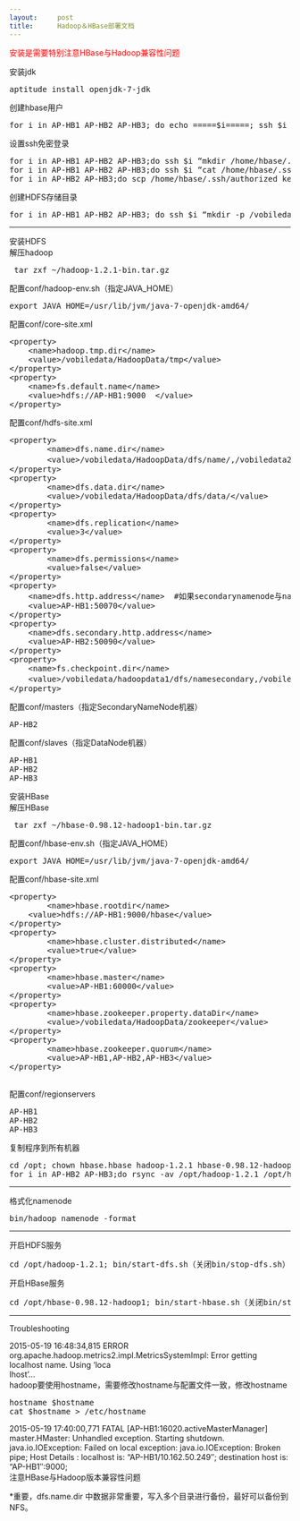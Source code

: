 ```yaml
---
layout:     post
title:      Hadoop＆HBase部署文档
---
```

<div id="article_content" class="article_content clearfix csdn-tracking-statistics" data-pid="blog" data-mod="popu_307" data-dsm="post">
								            <link rel="stylesheet" href="https://csdnimg.cn/release/phoenix/template/css/ck_htmledit_views-f76675cdea.css">
						<div class="htmledit_views" id="content_views">
                
<p><span style="color:#FF0000;">安装是需要特别注意HBase与Hadoop兼容性问题</span></p>
<p>安装jdk</p>
<pre class="wiki">aptitude install openjdk-7-jdk
</pre>
<p>创建hbase用户</p>
<pre class="wiki">for i in AP-HB1 AP-HB2 AP-HB3; do echo =====$i=====; ssh $i “groupadd hbase; useradd -m hbase -g hbase -s /bin/bash -d /home/hbase; passwd hbase“; done
</pre>
<p>设置ssh免密登录</p>
<pre class="wiki">for i in AP-HB1 AP-HB2 AP-HB3;do ssh $i “mkdir /home/hbase/.ssh; ssh-keygen -t rsa -P ” -f /home/hbase/.ssh/id_rsa; chown hbase.hbase /home/hbase/.ssh -R”; done
for i in AP-HB1 AP-HB2 AP-HB3;do ssh $i “cat /home/hbase/.ssh/id_rsa.pub”;done &gt;&gt; /home/hbase/.ssh/authorized_keys
for i in AP-HB2 AP-HB3;do scp /home/hbase/.ssh/authorized_keys $i:/home/hbase/.ssh/;done
</pre>
<p>创建HDFS存储目录</p>
<pre class="wiki">for i in AP-HB1 AP-HB2 AP-HB3; do ssh $i “mkdir -p /vobiledata/HadoopData/; chown -R hbase:hbase/vobiledata/HadoopData”; done
</pre>
<hr><p>安装HDFS<br>
解压hadoop</p>
<pre class="wiki"> tar zxf ~/hadoop-1.2.1-bin.tar.gz
</pre>
<p>配置conf/hadoop-env.sh（指定JAVA_HOME）</p>
<pre class="wiki">export JAVA_HOME=/usr/lib/jvm/java-7-openjdk-amd64/
</pre>
<p>配置conf/core-site.xml<br></p>
<pre class="wiki">&lt;property&gt;
	&lt;name&gt;hadoop.tmp.dir&lt;/name&gt;
	&lt;value&gt;/vobiledata/HadoopData/tmp&lt;/value&gt;
&lt;/property&gt;
&lt;property&gt;
	&lt;name&gt;fs.default.name&lt;/name&gt;
	&lt;value&gt;hdfs://AP-HB1:9000  &lt;/value&gt;
&lt;/property&gt;
</pre>
<p>配置conf/hdfs-site.xml</p>
<pre class="wiki">&lt;property&gt;
        &lt;name&gt;dfs.name.dir&lt;/name&gt;
        &lt;value&gt;/vobiledata/HadoopData/dfs/name/,/vobiledata2/HadoopData/dfs/name/&lt;/value&gt; #文件系统索引信息，存入不同磁盘
&lt;/property&gt;
&lt;property&gt;
        &lt;name&gt;dfs.data.dir&lt;/name&gt;
        &lt;value&gt;/vobiledata/HadoopData/dfs/data/&lt;/value&gt;
&lt;/property&gt;
&lt;property&gt;
        &lt;name&gt;dfs.replication&lt;/name&gt;
        &lt;value&gt;3&lt;/value&gt;
&lt;/property&gt;
&lt;property&gt;
        &lt;name&gt;dfs.permissions&lt;/name&gt;
        &lt;value&gt;false&lt;/value&gt;
&lt;/property&gt;
&lt;property&gt;
	&lt;name&gt;dfs.http.address&lt;/name&gt;  #如果secondarynamenode与namenode分别部署在不同机器，必须添加这两个参数，否则会报告连接失败
	&lt;value&gt;AP-HB1:50070&lt;/value&gt;
&lt;/property&gt;
&lt;property&gt;
	&lt;name&gt;dfs.secondary.http.address&lt;/name&gt;
	&lt;value&gt;AP-HB2:50090&lt;/value&gt;
&lt;/property&gt;
&lt;property&gt;
	&lt;name&gt;fs.checkpoint.dir&lt;/name&gt;
	&lt;value&gt;/vobiledata/hadoopdata1/dfs/namesecondary,/vobiledata/hadoopdata3/dfs/namesecondary&lt;/value&gt;  #secondnamenode检查点存放目录，可以设置多个提高可用性
&lt;/property&gt;
</pre>
<p>配置conf/masters（指定SecondaryNameNode机器）</p>
<pre class="wiki">AP-HB2
</pre>
<p>配置conf/slaves（指定DataNode机器）</p>
<pre class="wiki">AP-HB1
AP-HB2
AP-HB3
</pre>
<p>安装HBase<br>
解压HBase</p>
<pre class="wiki"> tar zxf ~/hbase-0.98.12-hadoop1-bin.tar.gz
</pre>
<p>配置conf/hbase-env.sh（指定JAVA_HOME）</p>
<pre class="wiki">export JAVA_HOME=/usr/lib/jvm/java-7-openjdk-amd64/
</pre>
<p>配置conf/hbase-site.xml</p>
<pre class="wiki">&lt;property&gt;
        &lt;name&gt;hbase.rootdir&lt;/name&gt;
	&lt;value&gt;hdfs://AP-HB1:9000/hbase&lt;/value&gt;
&lt;/property&gt;
&lt;property&gt;
        &lt;name&gt;hbase.cluster.distributed&lt;/name&gt;
        &lt;value&gt;true&lt;/value&gt;
&lt;/property&gt;
&lt;property&gt;
        &lt;name&gt;hbase.master&lt;/name&gt;
        &lt;value&gt;AP-HB1:60000&lt;/value&gt;
&lt;/property&gt;
&lt;property&gt;
        &lt;name&gt;hbase.zookeeper.property.dataDir&lt;/name&gt;
        &lt;value&gt;/vobiledata/HadoopData/zookeeper&lt;/value&gt;
&lt;/property&gt;
&lt;property&gt;
        &lt;name&gt;hbase.zookeeper.quorum&lt;/name&gt;
        &lt;value&gt;AP-HB1,AP-HB2,AP-HB3&lt;/value&gt;
&lt;/property&gt;

</pre>
<p>配置conf/regionservers<br></p>
<pre class="wiki">AP-HB1
AP-HB2
AP-HB3
</pre>
<p>复制程序到所有机器</p>
<pre class="wiki">cd /opt; chown hbase.hbase hadoop-1.2.1 hbase-0.98.12-hadoop1 -R
for i in AP-HB2 AP-HB3;do rsync -av /opt/hadoop-1.2.1 /opt/hbase-0.98.12-hadoop1 $i:/opt/; done
</pre>
<hr><p>格式化namenode</p>
<pre class="wiki">bin/hadoop namenode -format
</pre>
<hr><p>开启HDFS服务</p>
<pre class="wiki">cd /opt/hadoop-1.2.1; bin/start-dfs.sh（关闭bin/stop-dfs.sh）
</pre>
<p>开启HBase服务</p>
<pre class="wiki">cd /opt/hbase-0.98.12-hadoop1; bin/start-hbase.sh（关闭bin/stop-hbase.sh）
</pre>
<hr><p>Troubleshooting</p>
<p>2015-05-19 16:48:34,815 ERROR org.apache.hadoop.metrics2.impl.MetricsSystemImpl: Error getting localhost name. Using ‘loca<br>
lhost’…<br>
hadoop要使用hostname，需要修改hostname与配置文件一致，修改hostname</p>
<pre class="wiki">hostname $hostname
cat $hostname &gt; /etc/hostname
</pre>
<p>2015-05-19 17:40:00,771 FATAL [AP-HB1:16020.activeMasterManager] master.HMaster: Unhandled exception. Starting shutdown.<br>
java.io.IOException: Failed on local exception: java.io.IOException: Broken pipe; Host Details : localhost is: “AP-HB1/10.162.50.249″; destination host is: “AP-HB1″:9000;
<br>
注意HBase与Hadoop版本兼容性问题</p>
<p>*重要，dfs.name.dir 中数据非常重要，写入多个目录进行备份，最好可以备份到NFS。</p>
            </div>
                </div>